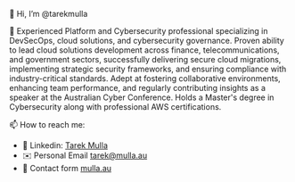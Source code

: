 👋 Hi, I’m @tarekmulla

🚀 Experienced Platform and Cybersecurity professional specializing in DevSecOps, cloud solutions, and cybersecurity governance. 
Proven ability to lead cloud solutions development across finance, telecommunications, and government sectors, successfully delivering secure cloud migrations, implementing strategic security frameworks, and ensuring compliance with industry-critical standards. 
Adept at fostering collaborative environments, enhancing team performance, and regularly contributing insights as a speaker at the Australian Cyber Conference. Holds a Master's degree in Cybersecurity along with professional AWS certifications.

📫 How to reach me:
* 👔 Linkedin: [Tarek Mulla](https://www.linkedin.com/in/tarekmulla/)
* ✉️ Personal Email [tarek@mulla.au](mailto:tarek@mulla.au)
* 📇 Contact form [mulla.au](https://mulla.au)
